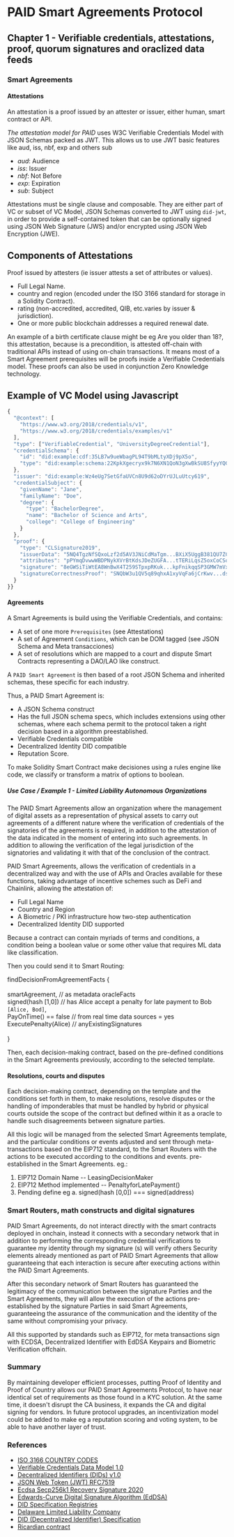 # PAID Smart Agreements Protocol 

## Chapter 1 - Verifiable credentials, attestations, proof, quorum signatures and oraclized data feeds

### Smart Agreements

#### Attestations
An attestation is a proof issued by an attester or issuer, either human, smart contract or API.

*The attestation model for PAID* uses W3C Verifiable Credentials Model with JSON Schemas packed as JWT. This allows us to use JWT basic features like aud, iss, nbf, exp and others sub

- *aud*: Audience
- *iss*: Issuer
- *nbf*: Not Before
- *exp*: Expiration
- *sub*: Subject

Attestations must be single clause and composable. They are either part of VC or subset of VC Model, JSON Schemas converted to JWT using `did-jwt`, in order to provide a self-contained token that can be optionally signed using JSON Web Signature (JWS) and/or encrypted using JSON Web Encryption (JWE).

## Components of Attestations
 Proof issued by attesters (ie issuer attests a set of attributes or values).

 - Full Legal Name.
 - country and region (encoded under the ISO 3166 standard for storage in a Solidity Contract).
 - rating (non-accredited, accredited, QIB, etc.varies by issuer & jurisdiction).
 - One or more public blockchain addresses a required renewal date.

An example of a birth certificate clause might be eg Are you older than 18?, this attestation, because is a precondition, is attested off-chain with traditional APIs instead of using on-chain transactions. It means most of a Smart Agreement prerequisites will be proofs inside a Verifiable Credentials model. These proofs can also be used in conjunction Zero Knowledge technology.


## Example of VC Model using Javascript
```javascript
{
  "@context": [
    "https://www.w3.org/2018/credentials/v1",
    "https://www.w3.org/2018/credentials/examples/v1"
  ],
  "type": ["VerifiableCredential", "UniversityDegreeCredential"],
  "credentialSchema": {
    "id": "did:example:cdf:35LB7w9ueWbagPL94T9bMLtyXDj9pX5o",
    "type": "did:example:schema:22KpkXgecryx9k7N6XN1QoN3gXwBkSU8SfyyYQG"
  },
  "issuer": "did:example:Wz4eUg7SetGfaUVCn8U9d62oDYrUJLuUtcy619",
  "credentialSubject": {
    "givenName": "Jane",
    "familyName": "Doe",
    "degree": {
      "type": "BachelorDegree",
      "name": "Bachelor of Science and Arts",
      "college": "College of Engineering"
    }
  },
  "proof": {
    "type": "CLSignature2019",
    "issuerData": "5NQ4TgzNfSQxoLzf2d5AV3JNiCdMaTgm...BXiX5UggB381QU7ZCgqWivUmy4D",
    "attributes": "pPYmqDvwwWBDPNykXVrBtKdsJDeZUGFA...tTERiLqsZ5oxCoCSodPQaggkDJy",
    "signature": "8eGWSiTiWtEA8WnBwX4T259STpxpRKuk...kpFnikqqSP3GMW7mVxC4chxFhVs",
    "signatureCorrectnessProof": "SNQbW3u1QV5q89qhxA1xyVqFa6jCrKwv...dsRypyuGGK3RhhBUvH1tPEL8orH"
  }
}}

```
#### Agreements

A Smart Agreements is build using the Verifiable Credentials, and contains:

- A set of one more `Prerequisites` (see Attestations)
- A set of Agreement `Conditions`, which can be DOM tagged (see JSON Schema and Meta transacciones)
- A set of resolutions which are mapped to a court and dispute Smart Contracts representing a DAO/LAO like construct.

A `PAID Smart Agreement` is then based of a root JSON Schema and inherited schemas, these specific for each industry.

Thus, a PAID Smart Agreement is:

- A JSON Schema construct
- Has the full JSON schema specs, which includes extensions using other schemas, where each schema permit to the protocol taken a right decision based in a algorithm preestablished.
- Verifiable Credentials compatible
- Decentralized Identity DID compatible
- Reputation Score.

To make Solidity Smart Contract make decisiones using a rules engine like code, we classify or transform a matrix of options to boolean.

##### **Use Case / Example 1 -  Limited Liability Autonomous Organizations**

The PAID Smart Agreements allow an organization where the management of digital assets as a representation of physical assets to carry out agreements of a different nature where the verification of credentials of the signatories of the agreements is required, in addition to the attestation of the data indicated in the moment of entering into such agreements. In addition to allowing the verification of the legal jurisdiction of the signatories and validating it with that of the conclusion of the contract.

PAID Smart Agreements, allows the verification of credentials in a decentralized way and with the use of APIs and Oracles available for these functions, taking advantage of incentive schemes such as DeFi and Chainlink, allowing the attestation of:
- Full Legal Name
- Country and Region
- A Biometric / PKI infrastructure how two-step authentication
- Decentralized Identity DID supported

Because a contract can contain myriads of terms and conditions, a condition being a boolean value or some other value that requires ML data like classification.

Then you could send it to Smart Routing:

findDecisionFromAgreementFacts { <br/>
<br/>
  smartAgreement, // as metadata oracleFacts <br/>
  signed(hash [1,0]) // has Alice accept a penalty for late payment to Bob `[Alice, Bod]`, <br/>
  PayOnTime() == false // from real time data sources = yes <br/>
  ExecutePenalty(Alice) // anyExistingSignatures <br/>
<br/>
}

Then, each decision-making contract, based on the pre-defined conditions in the Smart Agreements previously, according to the selected template.

<!-- debe incluir
- Prereq codificados basado en VC Model
- did-dpki
- Condiciones y Reglas (esta JEXL based)
- Cortes y Arbitrajes mapeados o lookup por medio de DID Services
--->

#### **Resolutions, courts and disputes**

Each decision-making contract, depending on the template and the conditions set forth in them, to make resolutions, resolve disputes or the handling of imponderables that must be handled by hybrid or physical courts outside the scope of the contract but defined within it as a oracle to handle such disagreements between signature parties.

All this logic will be managed from the selected Smart Agreements template, and the particular conditions or events adjusted and sent through meta-transactions based on the EIP712 standard, to the Smart Routers with the actions to be executed according to the conditions and events. pre-established in the Smart Agreements. eg.:

1. EIP712 Domain Name -- LeasingDecisionMaker
2. EIP712 Method implemented -- PenaltyforLatePayment()
3. Pending define eg a. signed(hash [0,0]) === signed(address)

### **Smart Routers, math constructs and digital signatures**

PAID Smart Agreements, do not interact directly with the smart contracts deployed in onchain, instead it connects with a secondary network that in addition to performing the corresponding credential verifications to guarantee my identity through my signature (s) will verify others Security elements already mentioned as part of PAID Smart Agreements that allow guaranteeing that each interaction is secure after executing actions within the PAID Smart Agreements.

After this secondary network of Smart Routers has guaranteed the legitimacy of the communication between the signature Parties and the Smart Agreements, they will allow the execution of the actions pre-established by the signature Parties in said Smart Agreements, guaranteeing the assurance of the communication and the identity of the same without compromising your privacy.

All this supported by standards such as EIP712, for meta transactions sign with ECDSA, Decentralized Identifier with EdDSA Keypairs and Biometric Verification offchain.

<!---  TODO 
> - Ejemplo del Smart Router, given a DID method/service eg court service
> - Por ahora, Rules builtin en la plantilla con JEXL, estos rules, investiga max 4h y me reportas si podemos  mapearlo a RLP y/o EIP712
> - Trabaja con Patricia, el schema final draft 0.1 --->

### **Summary**

By maintaining developer efficient processes, putting Proof of Identity and Proof of Country allows our PAID Smart Agreements Protocol, to have near identical set of requirements as those found in a KYC solution. At the same time, it doesn't disrupt the CA business, it expands the CA and digital signing for vendors. In future protocol upgrades, an incentivization model could be added to make eg a reputation scoring and voting system, to be able to have another layer of trust.

### **References**

- [ISO 3166 COUNTRY CODES](https://www.iso.org/iso-3166-country-codes.html)
- [Verifiable Credentials Data Model 1.0](https://www.w3.org/TR/vc-data-model/)
- [Decentralized Identifiers (DIDs) v1.0](https://www.w3.org/TR/did-core/)
- [JSON Web Token (JWT) RFC7519](https://tools.ietf.org/html/rfc7519)
- [Ecdsa Secp256k1 Recovery Signature 2020](https://identity.foundation/EcdsaSecp256k1RecoverySignature2020/)
- [Edwards-Curve Digital Signature Algorithm (EdDSA)](https://tools.ietf.org/html/rfc8032)
- [DID Specification Registries](https://w3c.github.io/did-spec-registries/)
- [Delaware Limited Liability Company](https://www.cscglobal.com/service/cls/delaware-llc-guide/)
- [DID (Decentralized Identifier) Specification](https://github.com/WebOfTrustInfo/rwot3-sf/blob/master/topics-and-advance-readings/did-spec-working-draft-03.md)
- [Ricardian contract](https://en.wikipedia.org/wiki/Ricardian_contract)
